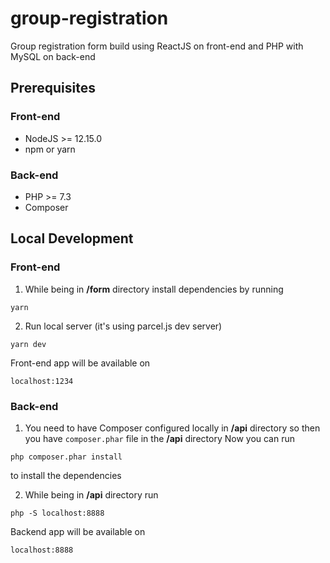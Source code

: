 # group-registration
Group registration form build using ReactJS on front-end and PHP with MySQL on back-end

## Prerequisites
### Front-end
* NodeJS >= 12.15.0
* npm or yarn

### Back-end
* PHP >= 7.3
* Composer

## Local Development
### Front-end
1. While being in **/form** directory install dependencies by running
```
yarn
```
2. Run local server (it's using parcel.js dev server)
```
yarn dev
```
Front-end app will be available on 
```
localhost:1234
```

### Back-end
1. You need to have Composer configured locally in **/api** directory so then you have ```composer.phar``` file in the **/api** directory
Now you can run
```
php composer.phar install
```
to install the dependencies

2. While being in **/api** directory run
```
php -S localhost:8888
```
Backend app will be available on
```
localhost:8888
```